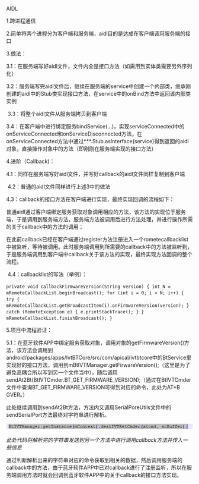 AIDL

1.跨进程通信

2.简单将两个进程分为客户端和服务端，aidl目的是达成在客户端调用服务端的接口

3.做法：

​	3.1：在服务端写好aidl文件，文件内全是接口方法（如需用到实体类需要另外序列化）

​	3.2：服务端写完aidl文件后，继续在服务端的service中创建一个内部类，继承刚创建的aidl中的Stub类实现接口方法，在service中的onBind方法中返回该内部类实例

​	3.3：将整个aidl文件从服务端拷贝到客户端

​	3.4：在客户端中进行绑定服务bindService(...)，实现serviceConnected中的onServiceConnected和onServiceDisconnected方法，在onServiceConnected方法中通过***.Stub.asInterface(service)得到返回的aidl对象，直接操作对象中的方法（即刚刚在服务端实现的接口方法）

4.进阶（Callback)：

​	4.1：同样在服务端写好aidl文件，并写好callback的aidl文件同样复制到客户端

​	4.2：普通的aidl文件同样进行上述3中的做法

​	4.3：callback的接口方法在客户端进行实现，最终实现回调的流程如下：

​	普通aidl通过客户端绑定服务获取对象调用相应的方法，该方法的实现位于服务端，于是调用到服务端方法，服务端方法被调用后进行方法处理，并进行操作所需的关于callback中的方法的调用；

​	在此前callback已经在客户端通过register方法注册进入一个rometecallbacklist中被监听，等待被调用。此时服务端调用到所需要的callback中的方法被监听到，于是服务端调用到客户端中callback关于该方法的实现，最终实现方法回调的整个流程。

​	4.4：callbacklist的写法（举例）：

`private void callbackFirmwareVersion(String version)
	{
		int N = mRemoteCallbackList.beginBroadcast();
		for (int i = 0; i < N; i++)
		{
			try
			{
				mRemoteCallbackList.getBroadcastItem(i).onFirmwareVersion(version);
			}
			catch (RemoteException e)
			{
				e.printStackTrace();
			}
		}
		mRemoteCallbackList.finishBroadcast();
	}`

5.项目中流程验证：

​	5.1：在蓝牙软件APP中绑定服务获取对象，调用对象的getFirmwareVersion()方法，该方法会调用到android/packages/apps/IvtBTCore/src/com/apical/ivtbtcore中的BtService里实现好的接口方法，调用到mBtIVTManager.getFirwareVersion();（这里是为了避免高耦合所以写到另一个文件当中），随后调用sendAt2Bt(BtIVTCmder.BT_GET_FIRMWARE_VERSION);（通过在BtIVTCmder文件中查询BT_GET_FIRMWARE_VERSION可得到对应的命令，此处为AT+B GVER。）

​		此处继续调用到sendAt2Bt方法，方法内又调用SerialPoreUtils文件中的sendSerialPort方法最终对字符串进行解析。

![image-20200709173301265](..\img\image-20200709173301265.png)

*此处代码将解析完的字符串发送到另一个方法中进行调用callback方法并传入一些信息*

​	通过判断解析出来的字符串对应的命令获取到相关的数据，然后调用服务端的callback中的方法，由于蓝牙软件APP中已对callback进行了注册监听，所以在服务端调用方法时就会回调到蓝牙软件APP中的关于callback的接口方法实现。

